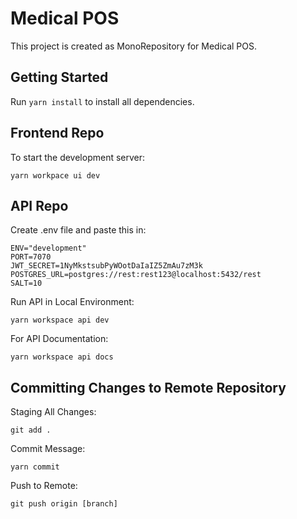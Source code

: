 # Medical POS

This project is created as MonoRepository for Medical POS.

## Getting Started

Run `yarn install` to install all dependencies.

## Frontend Repo

To start the development server:

```
yarn workpace ui dev
```

## API Repo

Create .env file and paste this in:

```
ENV="development"
PORT=7070
JWT_SECRET=1NyMkstsubPyWOotDaIaIZ5ZmAu7zM3k
POSTGRES_URL=postgres://rest:rest123@localhost:5432/rest
SALT=10
```


Run API in Local Environment: 

```
yarn workspace api dev
```

For API Documentation:

```
yarn workspace api docs
```

## Committing Changes to Remote Repository

Staging All Changes:

```
git add .
```

Commit Message:

```
yarn commit
```

Push to Remote:

```
git push origin [branch]
```
